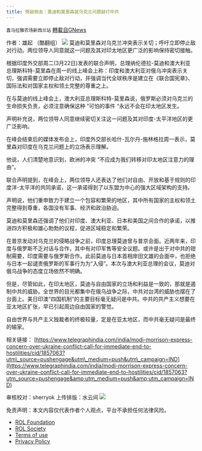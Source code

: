 ```yaml
---
title: 旁敲侧击：莫迪和莫里森就乌克兰问题敲打中共
---
```

`喜马拉雅农场新西兰站` [轉載自GNews](https://gnews.org/zh-hans/2212198/)

作者：雄起 （酷翻组）
![](https://assets.gnews.org/wp-content/uploads/2022/03/G新闻.jpg)
莫迪和莫里森对乌克兰冲突表示关切；呼吁立即停止敌对行动。两位领导人同意就这一问题及其对印太地区更广泛的影响保持密切接触。

根据印度外交部周二(3月22日)发表的联合声明，总理纳伦德拉-莫迪和澳大利亚总理斯科特-莫里森在周一的线上峰会上称：印度和澳大利亚对俄乌冲突表示关切，强调需要立即停止敌对行动，并强调当代全球秩序是建立在《联合国宪章》、国际法和对国家主权和领土完整的尊重之上。

在与莫迪的线上峰会上，澳大利亚总理斯科特-莫里森说，俄罗斯必须对乌克兰的生命损失负责，必须注意确保这种 “可怕的事件 “永远不会在印太地区发生。

声明补充说，两位领导人同意继续密切关注这一问题及其对印度-太平洋地区的更广泛影响。

在峰会结束后的媒体发布会上，印度外交部长哈什-瓦尔丹-施林格拉周一表示，莫里森对印度在乌克兰问题上的立场表示理解。

他说，人们清楚地意识到，欧洲的冲突 “不应成为我们转移对印太地区注意力的理由”。

联合声明提到，在峰会上，两位领导人还表达了他们对自由、开放和基于规则的印度洋-太平洋的共同承诺，这一承诺得到了以东盟为中心的强大区域架构的支持。

声明说，他们重申致力于建立一个包容和繁荣的地区，其中所有国家的主权和领土完整得到尊重，各国没有军事、经济和政治胁迫。

莫迪和莫里森还强调了他们对印度、澳大利亚、日本和美国之间合作的承诺，以推进四方积极和雄心勃勃的议程，促进区域稳定和繁荣。

在普京发动对乌克兰的侵略战争之前，印度总理莫迪曾与普京会面。近两年来，印度与俄罗斯不乏对话与合作，其中有对印军售等安全议题。或许是出于对中共的钳制需要，印度需要与俄罗斯合作。此前莫迪与日本首相岸田文雄的会面中，也拒绝与日本一起谴责俄罗斯的军事行为为“入侵”。本次与澳大利亚总理的会议，莫迪对俄乌战争的态度立场依然不明确。

但是，尽管如此，在印太地区，莫迪与自由国家的立场和利益是一致的，那就是遏制中共的威胁。全世界的目光都集中在俄乌战争之际，中共对台湾的威胁也摆在了台面上。美日印澳“四国机制”的主要目标毫无疑问是中共。中共的共产主义想要在亚太地区扩张，早已引起周边自由国家的警觉。

自由世界与共产主义独裁者的终极较量，定是在亚太地区，而中共毫无疑问是最终的输家。

相关链接：
[https://www.telegraphindia.com/india/modi-morrison-express-concern-over-ukraine-conflict-call-for-immediate-end-to-hostilities/cid/1857063?utm\_source=pushengage&utm\_medium=push&utm\_campaign=IND](https://www.telegraphindia.com/india/modi-morrison-express-concern-over-ukraine-conflict-call-for-immediate-end-to-hostilities/cid/1857063?utm_source=pushengage&amp;utm_medium=push&amp;utm_campaign=IND)

审核校对：sherryok
上传排版：水云间
![](https://assets.gnews.org/wp-content/uploads/2022/03/G新闻-1.jpg)


 

免责声明：本文内容仅代表作者个人观点，平台不承担任何法律风险。

- [ROL Foundation](https://rolfoundation.org/)
- [ROL Society](https://rolsociety.org/)
- [Terms of use](https://gnews.org/terms-of-use-3/)
- [Privacy Policy](https://gnews.org/privacy-policy/)
